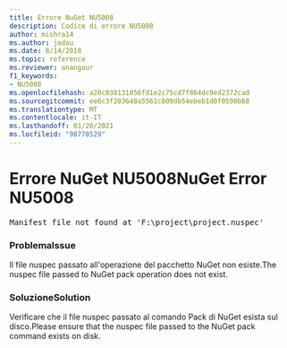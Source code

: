 ```yaml
---
title: Errore NuGet NU5008
description: Codice di errore NU5008
author: mishra14
ms.author: jodou
ms.date: 8/14/2018
ms.topic: reference
ms.reviewer: anangaur
f1_keywords:
- NU5008
ms.openlocfilehash: a28c830131056fd1e2c75cd7f864dc9ed2372cad
ms.sourcegitcommit: ee6c3f203648a5561c809db54ebeb1d0f0598b68
ms.translationtype: MT
ms.contentlocale: it-IT
ms.lasthandoff: 01/26/2021
ms.locfileid: "98778529"
---
```

# <a name="nuget-error-nu5008"></a><span data-ttu-id="c6856-103">Errore NuGet NU5008</span><span class="sxs-lookup"><span data-stu-id="c6856-103">NuGet Error NU5008</span></span>
<pre>Manifest file not found at 'F:\project\project.nuspec'</pre>

### <a name="issue"></a><span data-ttu-id="c6856-104">Problema</span><span class="sxs-lookup"><span data-stu-id="c6856-104">Issue</span></span>

<span data-ttu-id="c6856-105">Il file nuspec passato all'operazione del pacchetto NuGet non esiste.</span><span class="sxs-lookup"><span data-stu-id="c6856-105">The nuspec file passed to NuGet pack operation does not exist.</span></span>


### <a name="solution"></a><span data-ttu-id="c6856-106">Soluzione</span><span class="sxs-lookup"><span data-stu-id="c6856-106">Solution</span></span>

<span data-ttu-id="c6856-107">Verificare che il file nuspec passato al comando Pack di NuGet esista sul disco.</span><span class="sxs-lookup"><span data-stu-id="c6856-107">Please ensure that the nuspec file passed to the NuGet pack command exists on disk.</span></span>

